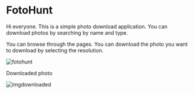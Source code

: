 # FotoHunt

Hi everyone. This is a simple photo download application. 
You can download photos by searching by name and type.

You can browse through the pages. You can download the photo you want to download by selecting the resolution.

![fotohunt](https://github.com/FuadHev/FotoHunt/assets/121355264/44763dda-d989-423e-8c0f-7abc3aecd0a3)

Downloaded photo

![imgdownloaded](https://github.com/FuadHev/FotoHunt/assets/121355264/74b01f65-5c7c-49ff-abd5-a730868d7fbc)

